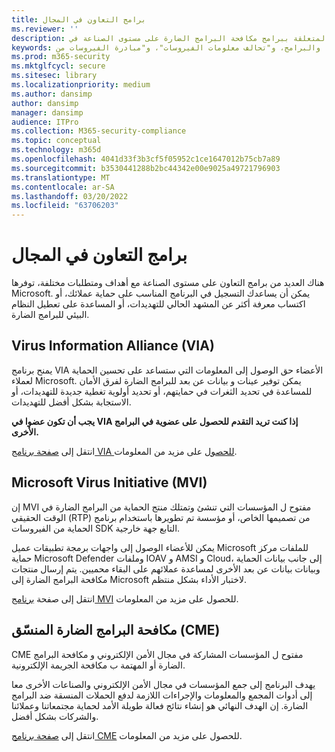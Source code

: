 ```yaml
---
title: برامج التعاون في المجال
ms.reviewer: ''
description: هناك العديد من البرامج التعاونية المتعلقة ببرامج مكافحة البرامج الضارة على مستوى الصناعة في Microsoft - Alliance معلومات الفيروسات (VIA) و"مبادرة الفيروسات من Microsoft" (MVI) و"مكافحة البرامج الضارة المنسقة" (CME)
keywords: الأمان والبرامج الضارة وصناعة الحماية من الفيروسات، وصناعة مكافحة البرامج الضارة، وبرامج التعاون، والبرامج، و"تحالف معلومات الفيروسات"، و"مبادرة الفيروسات من Microsoft"، و"برامج ضارة متعاونة"، و"WDSI"، و"MMPC"، و"مركز الحماية من البرامج الضارة لـ Microsoft" و"مشاركة"
ms.prod: m365-security
ms.mktglfcycl: secure
ms.sitesec: library
ms.localizationpriority: medium
ms.author: dansimp
author: dansimp
manager: dansimp
audience: ITPro
ms.collection: M365-security-compliance
ms.topic: conceptual
ms.technology: m365d
ms.openlocfilehash: 4041d33f3b3cf5f05952c1ce1647012b75cb7a89
ms.sourcegitcommit: b3530441288b2bc44342e00e9025a49721796903
ms.translationtype: MT
ms.contentlocale: ar-SA
ms.lasthandoff: 03/20/2022
ms.locfileid: "63706203"
---
```

# <a name="industry-collaboration-programs"></a>برامج التعاون في المجال

هناك العديد من برامج التعاون على مستوى الصناعة مع أهداف ومتطلبات مختلفة، توفرها Microsoft. يمكن أن يساعدك التسجيل في البرنامج المناسب على حماية عملائك، أو اكتساب معرفة أكثر عن المشهد الحالي للتهديدات، أو المساعدة على تعطيل النظام البيئي للبرامج الضارة.

## <a name="virus-information-alliance-via"></a>Virus Information Alliance (VIA)

يمنح برنامج VIA الأعضاء حق الوصول إلى المعلومات التي ستساعد على تحسين الحماية لعملاء Microsoft. يمكن توفير عينات و بيانات عن بعد للبرامج الضارة لفرق الأمان للمساعدة في تحديد الثغرات في حمايتهم، أو تحديد أولوية تغطية جديدة للتهديدات، أو الاستجابة بشكل أفضل للتهديدات.

**يجب أن تكون عضوا في VIA إذا كنت تريد التقدم للحصول على عضوية في البرامج الأخرى.**

انتقل إلى [صفحة برنامج VIA للحصول](virus-information-alliance-criteria.md) على مزيد من المعلومات.

## <a name="microsoft-virus-initiative-mvi"></a>Microsoft Virus Initiative (MVI)

إن MVI مفتوح ل المؤسسات التي تنشئ وتمتلك منتج الحماية من البرامج الضارة في الوقت الحقيقي (RTP) من تصميمها الخاص، أو مؤسسة تم تطويرها باستخدام برنامج الحماية من الفيروسات SDK التابع جهة خارجية.

يمكن للأعضاء الوصول إلى واجهات برمجة تطبيقات عميل Microsoft للملفات مركز حماية Microsoft Defender وملفات IOAV و AMSI و Cloud، إلى جانب بيانات الحماية وبيانات بيانات عن بعد الأخرى لمساعدة عملائهم على البقاء محميين. يتم إرسال منتجات مكافحة البرامج الضارة إلى Microsoft لاختبار الأداء بشكل منتظم.

انتقل إلى صفحة [برنامج MVI](virus-initiative-criteria.md) للحصول على مزيد من المعلومات.

## <a name="coordinated-malware-eradication-cme"></a>مكافحة البرامج الضارة المنسّق (CME)

CME مفتوح ل المؤسسات المشاركة في مجال الأمن الإلكتروني و مكافحة البرامج الضارة أو المهتمة ب مكافحة الجريمة الإلكترونية.

يهدف البرنامج إلى جمع المؤسسات في مجال الأمن الإلكتروني والصناعات الأخرى معا إلى أدوات المجمع والمعلومات والإجراءات اللازمة لدفع الحملات المنسقة ضد البرامج الضارة. إن الهدف النهائي هو إنشاء نتائج فعالة طويلة الأمد لحماية مجتمعاتنا وعملائنا والشركات بشكل أفضل.

انتقل إلى [صفحة برنامج CME](coordinated-malware-eradication.md) للحصول على مزيد من المعلومات.
